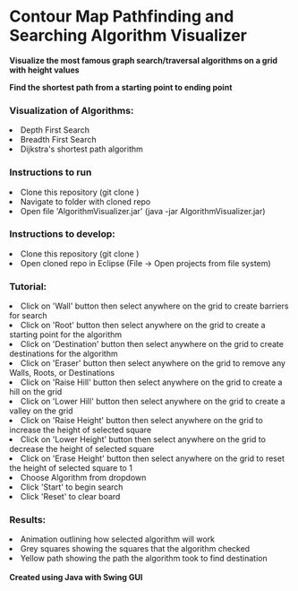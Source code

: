 # Contour Map Pathfinding and Searching Algorithm Visualizer

<p> <b>Visualize the most famous graph search/traversal algorithms on a grid with height values</b></p>
<p> <b>Find the shortest path from a starting point to ending point</b></p>

<h3>Visualization of Algorithms:</h3>
<li>Depth First Search</li>
<li>Breadth First Search</li>
<li>Dijkstra's shortest path algorithm</li>

<h3>Instructions to run</h3>
<li>Clone this repository (git clone <repo link>)</li>
<li>Navigate to folder with cloned repo</li>
<li>Open file 'AlgorithmVisualizer.jar' (java -jar AlgorithmVisualizer.jar)</li>

<h3>Instructions to develop:</h3>
<li>Clone this repository (git clone <repo link>)</li>
<li>Open cloned repo in Eclipse (File -> Open projects from file system)</li>

<h3>Tutorial:</h3>
<li>Click on 'Wall' button then select anywhere on the grid to create barriers for search</li>
<li>Click on 'Root' button then select anywhere on the grid to create a starting point for the algorithm</li>
<li>Click on 'Destination' button then select anywhere on the grid to create destinations for the algorithm</li>
<li>Click on 'Eraser' button then select anywhere on the grid to remove any Walls, Roots, or Destinations</li>
<li>Click on 'Raise Hill' button then select anywhere on the grid to create a hill on the grid</li>
<li>Click on 'Lower Hill' button then select anywhere on the grid to create a valley on the grid</li>
<li>Click on 'Raise Height' button then select anywhere on the grid to increase the height of selected square</li>
<li>Click on 'Lower Height' button then select anywhere on the grid to decrease the height of selected square</li>
<li>Click on 'Erase Height' button then select anywhere on the grid to reset the height of selected square to 1</li>
<li>Choose Algorithm from dropdown</li>
<li>Click 'Start' to begin search</li>
<li>Click 'Reset' to clear board</li>

<h3>Results:</h3>
<li>Animation outlining how selected algorithm will work</li>
<li>Grey squares showing the squares that the algorithm checked</li>
<li>Yellow path showing the path the algorithm took to find destination</li>
<br>
<b>Created using Java with Swing GUI</b>
